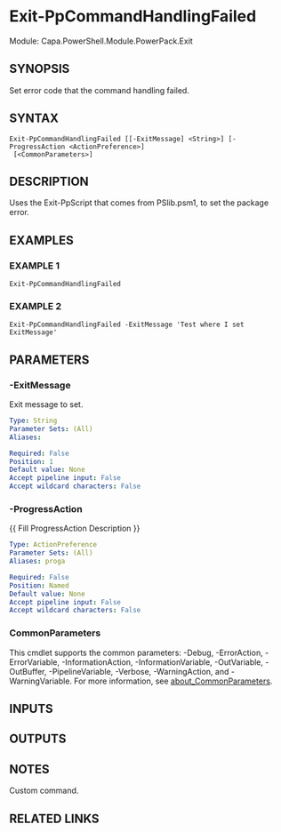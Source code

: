 # Exit-PpCommandHandlingFailed

Module: Capa.PowerShell.Module.PowerPack.Exit

## SYNOPSIS
Set error code that the command handling failed.

## SYNTAX

```
Exit-PpCommandHandlingFailed [[-ExitMessage] <String>] [-ProgressAction <ActionPreference>]
 [<CommonParameters>]
```

## DESCRIPTION
Uses the Exit-PpScript that comes from PSlib.psm1, to set the package error.

## EXAMPLES

### EXAMPLE 1
```
Exit-PpCommandHandlingFailed
```

### EXAMPLE 2
```
Exit-PpCommandHandlingFailed -ExitMessage 'Test where I set ExitMessage'
```

## PARAMETERS

### -ExitMessage
Exit message to set.

```yaml
Type: String
Parameter Sets: (All)
Aliases:

Required: False
Position: 1
Default value: None
Accept pipeline input: False
Accept wildcard characters: False
```

### -ProgressAction
{{ Fill ProgressAction Description }}

```yaml
Type: ActionPreference
Parameter Sets: (All)
Aliases: proga

Required: False
Position: Named
Default value: None
Accept pipeline input: False
Accept wildcard characters: False
```

### CommonParameters
This cmdlet supports the common parameters: -Debug, -ErrorAction, -ErrorVariable, -InformationAction, -InformationVariable, -OutVariable, -OutBuffer, -PipelineVariable, -Verbose, -WarningAction, and -WarningVariable. For more information, see [about_CommonParameters](http://go.microsoft.com/fwlink/?LinkID=113216).

## INPUTS

## OUTPUTS

## NOTES
Custom command.

## RELATED LINKS
